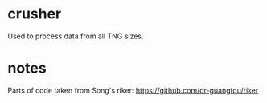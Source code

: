 # crusher
Used to process data from all TNG sizes.

# notes
Parts of code taken from Song's riker: https://github.com/dr-guangtou/riker
